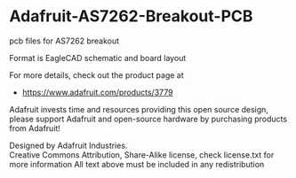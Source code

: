 # Adafruit-AS7262-Breakout-PCB
pcb files for AS7262 breakout

Format is EagleCAD schematic and board layout

For more details, check out the product page at

   * https://www.adafruit.com/products/3779

Adafruit invests time and resources providing this open source design, 
please support Adafruit and open-source hardware by purchasing 
products from Adafruit!

Designed by Adafruit Industries.  
Creative Commons Attribution, Share-Alike license, check license.txt for more information
All text above must be included in any redistribution
